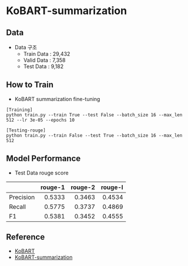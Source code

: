 # KoBART-summarization

## Data
- Data 구조
    - Train Data : 29,432
    - Valid Data : 7,358
    - Test Data : 9,182
 
## How to Train
- KoBART summarization fine-tuning
```
[Training]
python train.py --train True --test False --batch_size 16 --max_len 512 --lr 3e-05 --epochs 10

[Testing-rouge]
python train.py --train False --test True --batch_size 16 --max_len 512
```

## Model Performance
- Test Data rouge score
 
| | rouge-1 |rouge-2|rouge-l|
|-------|--------:|--------:|--------:|
| Precision| 0.5333 | 0.3463|0.4534|
| Recall| 0.5775| 0.3737|0.4869|
| F1| 0.5381| 0.3452|0.4555|

## Reference
- [KoBART](https://github.com/SKT-AI/KoBART)
- [KoBART-summarization](https://github.com/seujung/KoBART-summarization)
